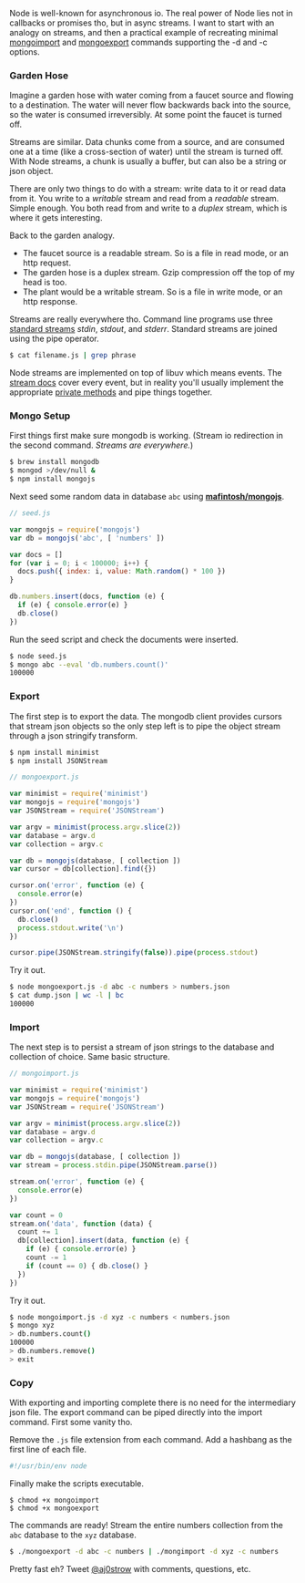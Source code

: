 Node is well-known for asynchronous io. The real power of Node lies not in callbacks or promises tho, but in async streams. I want to start with an analogy on streams, and then a practical example of recreating minimal [mongoimport](http://docs.mongodb.org/manual/reference/program/mongoimport/) and [mongoexport](http://docs.mongodb.org/v2.2/reference/mongoexport/) commands supporting the -d and -c options.

### Garden Hose

Imagine a garden hose with water coming from a faucet source and flowing to a destination. The water will never flow backwards back into the source, so the water is consumed irreversibly. At some point the faucet is turned off. 

Streams are similar. Data chunks come from a source, and are consumed one at a time (like a cross-section of water) until the stream is turned off. With Node streams, a chunk is usually a buffer, but can also be a string or json object. 

There are only two things to do with a stream: write data to it or read data from it. You write to a *writable* stream and read from a *readable* stream. Simple enough. You both read from and write to a *duplex* stream, which is where it gets interesting. 

Back to the garden analogy. 

* The faucet source is a readable stream. So is a file in read mode, or an http request. 
* The garden hose is a duplex stream. Gzip compression off the top of my head is too. 
* The plant would be a writable stream. So is a file in write mode, or an http response. 

Streams are really everywhere tho. Command line programs use three [standard streams](http://en.wikipedia.org/wiki/Standard_streams) *stdin*, *stdout*, and *stderr*. Standard streams are joined using the pipe operator.

```sh
$ cat filename.js | grep phrase
```

Node streams are implemented on top of libuv which means events. The [stream docs](http://nodejs.org/api/stream.html#stream_api_for_stream_consumers) cover every event, but in reality you'll usually implement the appropriate [private methods](http://nodejs.org/api/stream.html#stream_api_for_stream_implementors) and pipe things together. 

### Mongo Setup

First things first make sure mongodb is working. (Stream io redirection in the second command. *Streams are everywhere.*)

```sh
$ brew install mongodb
$ mongod >/dev/null &
$ npm install mongojs
```

Next seed some random data in database `abc` using **[mafintosh/mongojs](https://github.com/mafintosh/mongojs)**.

```javascript
// seed.js

var mongojs = require('mongojs')
var db = mongojs('abc', [ 'numbers' ])

var docs = []
for (var i = 0; i < 100000; i++) {
  docs.push({ index: i, value: Math.random() * 100 })
}

db.numbers.insert(docs, function (e) {
  if (e) { console.error(e) }
  db.close()
})
```

Run the seed script and check the documents were inserted.

```sh
$ node seed.js
$ mongo abc --eval 'db.numbers.count()'
100000
```

### Export

The first step is to export the data. The mongodb client provides cursors that stream json objects so the only step left is to pipe the object stream through a json stringify transform. 

```sh
$ npm install minimist
$ npm install JSONStream
```

```javascript
// mongoexport.js

var minimist = require('minimist')
var mongojs = require('mongojs')
var JSONStream = require('JSONStream')

var argv = minimist(process.argv.slice(2))
var database = argv.d
var collection = argv.c

var db = mongojs(database, [ collection ])
var cursor = db[collection].find({})

cursor.on('error', function (e) {
  console.error(e)
})
cursor.on('end', function () {
  db.close()
  process.stdout.write('\n')
})

cursor.pipe(JSONStream.stringify(false)).pipe(process.stdout)
```

Try it out.

```sh
$ node mongoexport.js -d abc -c numbers > numbers.json
$ cat dump.json | wc -l | bc
100000
```

### Import

The next step is to persist a stream of json strings to the database and collection of choice. Same basic structure.

```javascript
// mongoimport.js

var minimist = require('minimist')
var mongojs = require('mongojs')
var JSONStream = require('JSONStream')

var argv = minimist(process.argv.slice(2))
var database = argv.d
var collection = argv.c

var db = mongojs(database, [ collection ])
var stream = process.stdin.pipe(JSONStream.parse())

stream.on('error', function (e) {
  console.error(e)
})

var count = 0
stream.on('data', function (data) {
  count += 1
  db[collection].insert(data, function (e) {
    if (e) { console.error(e) }
    count -= 1
    if (count == 0) { db.close() }
  })
})
```

Try it out.

```sh
$ node mongoimport.js -d xyz -c numbers < numbers.json
$ mongo xyz
> db.numbers.count()
100000
> db.numbers.remove()
> exit
```

### Copy

With exporting and importing complete there is no need for the intermediary json file. The export command can be piped directly into the import command. First some vanity tho.

Remove the `.js` file extension from each command. Add a hashbang as the first line of each file.

```sh
#!/usr/bin/env node
```

Finally make the scripts executable.

```
$ chmod +x mongoimport
$ chmod +x mongoexport
```

The commands are ready! Stream the entire numbers collection from the `abc` database to the `xyz` database.

```sh
$ ./mongoexport -d abc -c numbers | ./mongimport -d xyz -c numbers
```

Pretty fast eh? Tweet [@aj0strow](https://twitter.com/aj0strow) with comments, questions, etc.

